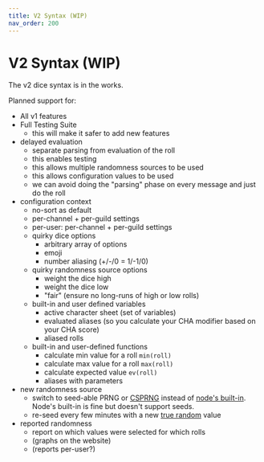 ```yaml
---
title: V2 Syntax (WIP)
nav_order: 200
---
```


# V2 Syntax (WIP)

The v2 dice syntax is in the works.

Planned support for:
- All v1 features
- Full Testing Suite
  - this will make it safer to add new features
- delayed evaluation
  - separate parsing from evaluation of the roll
  - this enables testing
  - this allows multiple randomness sources to be used
  - this allows configuration values to be used
  - we can avoid doing the "parsing" phase on every message and just do the roll
- configuration context
  - no-sort as default
  - per-channel + per-guild settings
  - per-user: per-channel + per-guild settings
  - quirky dice options
    - arbitrary array of options
    - emoji
    - number aliasing (+/-/0 = 1/-1/0)
  - quirky randomness source options
    - weight the dice high
    - weight the dice low
    - "fair" (ensure no long-runs of high or low rolls)
  - built-in and user defined variables
    - active character sheet (set of variables)
    - evaluated aliases (so you calculate your CHA modifier based on your CHA score)
    - aliased rolls
  - built-in and user-defined functions
    - calculate min value for a roll `min(roll)`
    - calculate max value for a roll `max(roll)`
    - calculate expected value `ev(roll)`
    - aliases with parameters
- new randomness source
  - switch to seed-able PRNG or [CSPRNG](https://www.npmjs.com/package/secure-random) instead of [node's built-in](https://v8.dev/blog/math-random). Node's built-in is fine but doesn't support seeds.
  - re-seed every few minutes with a new [true random](https://random.org) value
- reported randomness
  - report on which values were selected for which rolls
  - (graphs on the website)
  - (reports per-user?)

<!-- This is the full syntax. Navigate to pages for specific syntax and examples / explanations. -->

<!-- X/Y/Z are integers. A and B are arbitrary Expressions. -->


<!-- | Syntax            |                                                                                                                                                          |
|-------------------|----------------------------------------------------------------------------------------------------------------------------------------------------------|
| `XdY`             | Rolls X dice of Y size. `4d6` rolls 4 six-sided dice.                                                                                                    |
| `dY`              | Rolls a single die of Y size.                                                                                                                            |
| `dY!` `XdY!`      | Exploding dice. Rolling Y on a Y-sided die grants an additional die roll.                                                                                |
| `dY!Z` `XdY!Z`    | Exploding dice. Rolling Z or above on a Y-sided die grants an additional die roll.                                                                       |
| `XdYns` `XdY!ns`  | Disable dice sorting.                                                                                                                                    |
| `A+B` `A-B`       | Arbitrary chains of addition and subtraction.                                                                                                            |
| `A*B` `A/B`       | Arbitrary chains of multiplication and division.                                                                                                         |
| `A++B` `A--B`     | Arbitrary chains of per-die addition and subtraction. Each value modifies each individual die roll. `4d6--2` rolls 4d6 with 2 subtracted from each.      |
| `(E)`             | Parenthetic expressions                                                                                                                                  |
| `A<<B`            | Counts the quantity of values in A that are lower than or equal to the value B. `10d6 << 3` counts the number of dice at 3 or below.                     |
| `A>>B`            | Counts the quantity of values in A that are greater than or equal to the value B. `10d6 >>4` counts the number of dice at 4 or above.                    |
| `A<B` `A>=B`      | Equality comparison on A and B. Must be the last operator (`(1 < 2) * 5` is invalid, `1 < (2 * 5)` is valid). Supported operators: `<` `<=` `>` `>=` `=` |
| `BX` `GX` `WX`    | Burning Wheel notation. Aliased to `Xd6 >> Y` where Y is determined by B/G/W. B=4, G=3, W=2.                                                             |
| `BX!` `GX!` `WX!` | Burning Wheel open roll notation. Aliased to `Xd6! >> Y` where Y is determined by B/G/W. B=4, G=3, W=2.                                                  |
| `dF` `XdF`        | Fate Dice notation. Rolls dice with values of -1, 0, 1. Represented by `-`, `0`, and `+`.                                                                |
| `XdYns`           | No Sort. Does not sort the result of `XdY` in the output.                                                                                                |
| `X#A`             | Evaluates the expression A X times. Use for stat generation: `6#4d6d1`                                                                                   |
| `dYdZ` `XdYdZ`    | Drop dice notation. Drops the *lowest* Z dice from the result of `XdY`. Alias for `XdYdlZ`. May be used with `ns` and `!`.                               |
| `dYdlZ` `XdYdlZ`  | Drop dice notation. Drops the *lowest* Z dice from the result of `XdY`. May be used with `ns` and `!`.                                                   |
| `dYdhZ` `XdYdhZ`  | Drop dice notation. Drops the *highest* Z dice from the result of `XdY`. May be used with `ns` and `!`.                                                  |
| `dYkZ` `XdYkZ`    | Keep dice notation. Keeps the *highest* Z dice from the result of `XdY`. Alias for `XdYkhZ`. May be used with `ns` and `!`.                              |
| `dYkZ` `XdYkZ`    | Keep dice notation. Keeps the *highest* Z dice from the result of `XdY`. May be used with `ns` and `!`.                                                  |
| `dYklZ` `XdYklZ`  | Keep dice notation. Keeps the *lowest* Z dice from the result of `XdY`. May be used with `ns` and `!`.                                                   |
| `dYcZ` `XdYcZ`    | Critrange notation. Bolds all rolls greater than or equal to Z. Cannot be used with keep or drop notations.                                              |
| `2dYdaro` `3dYtaro` `XdYaro` | Doubles/Triples/All-Same And Roll Over notation. "Explodes" when all dice match. Used for Tunnels and Trolls.                                 | -->
